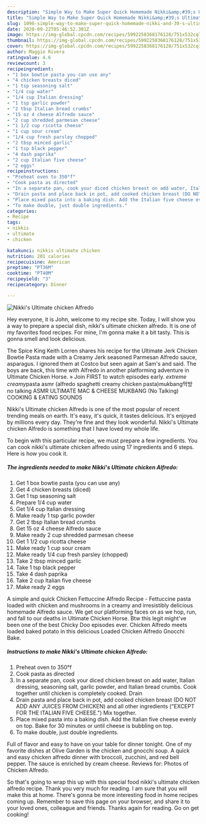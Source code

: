```yaml
---
description: "Simple Way to Make Super Quick Homemade Nikki&amp;#39;s Ultimate chicken Alfredo"
title: "Simple Way to Make Super Quick Homemade Nikki&amp;#39;s Ultimate chicken Alfredo"
slug: 1096-simple-way-to-make-super-quick-homemade-nikki-and-39-s-ultimate-chicken-alfredo
date: 2020-09-22T05:46:52.301Z
image: https://img-global.cpcdn.com/recipes/5992258368176128/751x532cq70/nikkis-ultimate-chicken-alfredo-recipe-main-photo.jpg
thumbnail: https://img-global.cpcdn.com/recipes/5992258368176128/751x532cq70/nikkis-ultimate-chicken-alfredo-recipe-main-photo.jpg
cover: https://img-global.cpcdn.com/recipes/5992258368176128/751x532cq70/nikkis-ultimate-chicken-alfredo-recipe-main-photo.jpg
author: Maggie Rivera
ratingvalue: 4.6
reviewcount: 3
recipeingredient:
- "1 box bowtie pasta you can use any"
- "4 chicken breasts diced"
- "1 tsp seasoning salt"
- "1/4 cup water"
- "1/4 cup Italian dressing"
- "1 tsp garlic powder"
- "2 tbsp Italian bread crumbs"
- "15 oz 4 cheese Alfredo sauce"
- "2 cup shredded parmesan cheese"
- "1 1/2 cup ricotta cheese"
- "1 cup sour cream"
- "1/4 cup fresh parsley chopped"
- "2 tbsp minced garlic"
- "1 tsp black pepper"
- "4 dash paprika"
- "2 cup Italian five cheese"
- "2 eggs"
recipeinstructions:
- "Preheat oven to 350°f"
- "Cook pasta as directed"
- "In a separate pan, cook your diced chicken breast on add water, Italian dressing, seasoning salt, garlic powder, and Italian bread crumbs. Cook together until chicken is completely cooked. Drain"
- "Drain pasta and place back in pot, add cooked chicken breast (DO NOT ADD ANY JUICES FROM CHICKEN) and all other ingredients (&#34;EXCEPT FOR THE ITALIAN FIVE CHEESE.&#34;) Mix together."
- "Place mixed pasta into a baking dish. Add the Italian five cheese evenly on top. Bake for 30 minutes or until cheese is bubbling on top."
- "To make double, just double ingredients."
categories:
- Recipe
tags:
- nikkis
- ultimate
- chicken

katakunci: nikkis ultimate chicken 
nutrition: 201 calories
recipecuisine: American
preptime: "PT36M"
cooktime: "PT40M"
recipeyield: "3"
recipecategory: Dinner

---
```



![Nikki&#39;s Ultimate chicken Alfredo](https://img-global.cpcdn.com/recipes/5992258368176128/751x532cq70/nikkis-ultimate-chicken-alfredo-recipe-main-photo.jpg)

Hey everyone, it is John, welcome to my recipe site. Today, I will show you a way to prepare a special dish, nikki&#39;s ultimate chicken alfredo. It is one of my favorites food recipes. For mine, I'm gonna make it a bit tasty. This is gonna smell and look delicious.

The Spice King Keith Lorren shares his recipe for the Ultimate Jerk Chicken Bowtie Pasta made with a Creamy Jerk seasoned Parmesan Alfredo sauce, asparagus. I ignored them at Costco but seen again at Sam&#39;s and said. The boys are back, this time with Alfredo in another platforming adventure in Ultimate Chicken Horse. » Join FIRST to watch episodes early. *extreme creamy*pasta asmr (alfredo spaghetti creamy chicken pasta)mukbang먹방 no talking ASMR ULTIMATE MAC &amp; CHEESE MUKBANG (No Talking) COOKING &amp; EATING SOUNDS

Nikki&#39;s Ultimate chicken Alfredo is one of the most popular of recent trending meals on earth. It's easy, it's quick, it tastes delicious. It's enjoyed by millions every day. They're fine and they look wonderful. Nikki&#39;s Ultimate chicken Alfredo is something that I have loved my whole life.


To begin with this particular recipe, we must prepare a few ingredients. You can cook nikki&#39;s ultimate chicken alfredo using 17 ingredients and 6 steps. Here is how you cook it.

<!--inarticleads1-->

##### The ingredients needed to make Nikki&#39;s Ultimate chicken Alfredo:

1. Get 1 box bowtie pasta (you can use any)
1. Get 4 chicken breasts (diced)
1. Get 1 tsp seasoning salt
1. Prepare 1/4 cup water
1. Get 1/4 cup Italian dressing
1. Make ready 1 tsp garlic powder
1. Get 2 tbsp Italian bread crumbs
1. Get 15 oz 4 cheese Alfredo sauce
1. Make ready 2 cup shredded parmesan cheese
1. Get 1 1/2 cup ricotta cheese
1. Make ready 1 cup sour cream
1. Make ready 1/4 cup fresh parsley (chopped)
1. Take 2 tbsp minced garlic
1. Take 1 tsp black pepper
1. Take 4 dash paprika
1. Take 2 cup Italian five cheese
1. Make ready 2 eggs


A simple and quick Chicken Fettuccine Alfredo Recipe - Fettuccine pasta loaded with chicken and mushrooms in a creamy and irresistibly delicious homemade Alfredo sauce. We get our platforming faces on as we hop, run, and fall to our deaths in Ultimate Chicken Horse. Btw this legit might&#39;ve been one of the best Chicky Doo episodes ever. Chicken Alfredo meets loaded baked potato in this delicious Loaded Chicken Alfredo Gnocchi Bake. 

<!--inarticleads2-->

##### Instructions to make Nikki&#39;s Ultimate chicken Alfredo:

1. Preheat oven to 350°f
1. Cook pasta as directed
1. In a separate pan, cook your diced chicken breast on add water, Italian dressing, seasoning salt, garlic powder, and Italian bread crumbs. Cook together until chicken is completely cooked. Drain
1. Drain pasta and place back in pot, add cooked chicken breast (DO NOT ADD ANY JUICES FROM CHICKEN) and all other ingredients (&#34;EXCEPT FOR THE ITALIAN FIVE CHEESE.&#34;) Mix together.
1. Place mixed pasta into a baking dish. Add the Italian five cheese evenly on top. Bake for 30 minutes or until cheese is bubbling on top.
1. To make double, just double ingredients.


Full of flavor and easy to have on your table for dinner tonight. One of my favorite dishes at Olive Garden is the chicken and gnocchi soup. A quick and easy chicken alfredo dinner with broccoli, zucchini, and red bell pepper. The sauce is enriched by cream cheese. Reviews for: Photos of Chicken Alfredo. 

So that's going to wrap this up with this special food nikki&#39;s ultimate chicken alfredo recipe. Thank you very much for reading. I am sure that you will make this at home. There's gonna be more interesting food in home recipes coming up. Remember to save this page on your browser, and share it to your loved ones, colleague and friends. Thanks again for reading. Go on get cooking!
